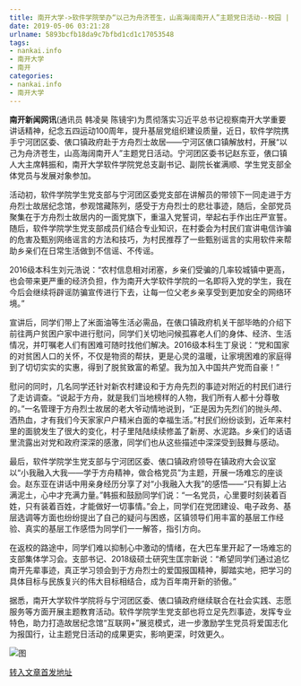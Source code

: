 ```yaml
---
title: 南开大学->软件学院举办“以己为舟济苍生，山高海阔南开人”主题党日活动--校园 | nankai.info
date: 2019-05-06 03:21:28
urlname: 5893bcfb18da9c7bfbd1cd1c17053548
tags: 
- nankai.info
- 南开大学
- 南开
categories:
- nankai.info
- 南开大学
---
```


**南开新闻网讯**(通讯员 韩凌昊 陈镜宇)为贯彻落实习近平总书记视察南开大学重要讲话精神，纪念五四运动100周年，提升基层党组织建设质量，近日，软件学院携手宁河团区委、俵口镇政府赴于方舟烈士故居——宁河区俵口镇解放村，开展“以己为舟济苍生，山高海阔南开人”主题党日活动。宁河团区委书记赵东亚，俵口镇人大主席韩振和，南开大学软件学院党总支副书记、副院长崔满顺、学生党支部全体党员与发展对象参加。

活动初，软件学院学生党支部与宁河团区委党支部在讲解员的带领下一同走进于方舟烈士故居纪念馆，参观馆藏陈列，感受于方舟烈士的悲壮事迹，随后，全部党员聚集在于方舟烈士故居内的一面党旗下，重温入党誓词，举起右手作出庄严宣誓。随后，软件学院学生党支部成员们结合专业知识，在村委会为村民们宣讲电信诈骗的危害及甄别网络谣言的方法和技巧，为村民推荐了一些甄别谣言的实用软件来帮助乡亲们在日常生活做到不信谣、不传谣。

2016级本科生刘元浩说：“农村信息相对闭塞，乡亲们受骗的几率较城镇中更高，也会带来更严重的经济负担，作为南开大学软件学院的一名即将入党的学生，我在今后会继续将辟谣防骗宣传进行下去，让每一位父老乡亲享受到更加安全的网络环境。”

宣讲后，同学们带上了米面油等生活必需品，在俵口镇政府机关干部毕皓的介绍下前往两户贫困户家中进行慰问，同学们关切地问候孤寡老人们的身体、经济、生活情况，并叮嘱老人们有困难可随时找他们解决。2016级本科生丁泉说：“党和国家的对贫困人口的关怀，不仅是物资的帮扶，更是心灵的温暖，让家境困难的家庭得到了切切实实的实惠，得到了脱贫致富的希望。我为加入中国共产党而自豪！”

慰问的同时，几名同学还针对新农村建设和于方舟先烈的事迹对附近的村民们进行了走访调查。“说起于方舟，就是我们当地榜样的人物，我们所有人都十分尊敬的。”一名管理于方舟烈士故居的老大爷动情地说到，“正是因为先烈们的抛头颅、洒热血，才有我们今天家家户户精米白面的幸福生活。”村民们纷纷谈到，近年来村里的面貌发生了很大的变化，村子里陆陆续续修盖了新房、水泥路。乡亲们的话语里流露出对党和政府深深的感激，同学们也从这些描述中深深受到鼓舞与感动。

最后，软件学院学生党支部与宁河团区委、俵口镇政府领导在镇政府大会议室以“小我融入大我——学于方舟精神，做合格党员”为主题，开展一场难忘的座谈会。赵东亚在讲话中用亲身经历分享了对“小我融入大我”的感悟——“只有脚上沾满泥土，心中才充满力量。”韩振和鼓励同学们说：“一名党员，心里要时刻装着百姓，只有装着百姓，才能做好一切事情。”会上，同学们在党团建设、电子政务、基层选调等方面也纷纷提出了自己的疑问与困惑，区镇领导们用丰富的基层工作经验、真实的基层工作感悟为同学们一一解答，指引方向。

在返校的路途中，同学们难以抑制心中激动的情绪，在大巴车里开起了一场难忘的支部集体学习会。支部书记、2018级硕士研究生匡宗新说：“希望同学们通过追忆南开先辈事迹，真正学习领会到于方舟烈士的爱国报国精神，脚踏实地，把学习的具体目标与民族复兴的伟大目标相结合，成为百年南开新的骄傲。”

据悉，南开大学软件学院将与宁河团区委、俵口镇政府继续联合在社会实践、志愿服务等方面开展主题教育活动。软件学院学生党支部也将立足先烈事迹，发挥专业特色，助力打造故居纪念馆“互联网+”展览模式，进一步激励学生党员将爱国志化为报国行，让主题党日活动的成果更实，影响更深，时效更久。

![图](http://news.nankai.edu.cn/pic/0/00/35/24/352485_124611.jpg)

[转入文章首发地址](http://news.nankai.edu.cn/qqxy/system/2019/05/06/000448975.shtml)